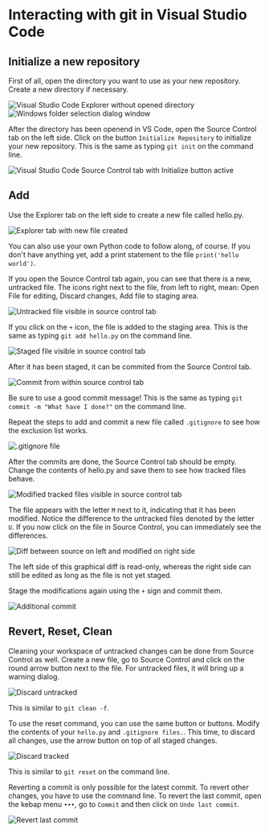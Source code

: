 ﻿# Interacting with git in Visual Studio Code

## Initialize a new repository

First of all, open the directory you want to use as your new repository. Create a new directory if necessary.

![Visual Studio Code Explorer without opened directory](01openfolder.png)
![Windows folder selection dialog window](02folderselection.png)

After the directory has been openend in VS Code, open the Source Control tab on the left side. Click on the button `Initialize Repository` to initialize your new repository. This is the same as typing `git init` on the command line.

![Visual Studio Code Source Control tab with Initialize button active](03gitinit.png)

## Add

Use the Explorer tab on the left side to create a new file called hello.py.

![Explorer tab with new file created](04newfile.png)

You can also use your own Python code to follow along, of course. If you don't have anything yet, add a print statement to the file `print('hello world')`.

If you open the Source Control tab again, you can see that there is a new, untracked file. The icons right next to the file, from left to right, mean: Open File for editing, Discard changes, Add file to staging area.

![Untracked file visible in source control tab](05untracked.png)

If you click on the `+` icon, the file is added to the staging area. This is the same as typing `git add hello.py` on the command line.

![Staged file visible in source control tab](06staged.png)

After it has been staged, it can be commited from the Source Control tab.

![Commit from within source control tab](07commit.png)

Be sure to use a good commit message! This is the same as typing `git commit -m "What have I done?"` on the command line.

Repeat the steps to add and commit a new file called `.gitignore` to see how the exclusion list works.

![.gitignore file](08gitignore.png)

After the commits are done, the Source Control tab should be empty. Change the contents of hello.py and save them to see how tracked files behave.

![Modified tracked files visible in source control tab](09modified.png)

The file appears with the letter `M` next to it, indicating that it has been modified. Notice the difference to the untracked files denoted by the letter `U`. If you now click on the file in Source Control, you can immediately see the differences.

![Diff between source on left and modified on right side](10diff.png)

The left side of this graphical diff is read-only, whereas the right side can still be edited as long as the file is not yet staged.

Stage the modifications again using the `+` sign and commit them.

![Additional commit](11additionalcommit.png)

## Revert, Reset, Clean

Cleaning your workspace of untracked changes can be done from Source Control as well. Create a new file, go to Source Control and click on the round arrow button next to the file. For untracked files, it will bring up a warning dialog.

![Discard untracked](13discarduntracked.png)

This is similar to `git clean -f`.

To use the reset command, you can use the same button or buttons. Modify the contents of your `hello.py` and `.gitignore files.`. This time, to discard all changes, use the arrow button on top of all staged changes.

![Discard tracked](12discardtracked.png)

This is similar to `git reset` on the command line.

Reverting a commit is only possible for the latest commit. To revert other changes, you have to use the command line. To revert the last commit, open the kebap menu `•••`, go to `Commit` and then click on `Undo last commit`.

![Revert last commit](14revertcommit.png)
